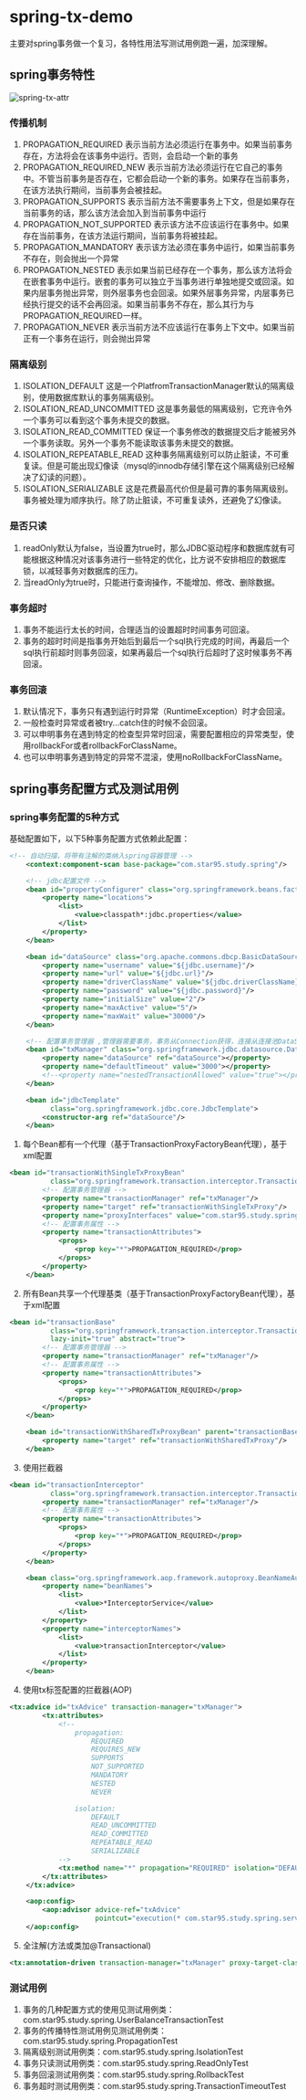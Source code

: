 # spring-tx-demo
主要对spring事务做一个复习，各特性用法写测试用例跑一遍，加深理解。
## spring事务特性
![spring-tx-attr](./images/spring-tx-attr.png)

### 传播机制
1. PROPAGATION_REQUIRED
  表示当前方法必须运行在事务中。如果当前事务存在，方法将会在该事务中运行。否则，会启动一个新的事务
2. PROPAGATION_REQUIRED_NEW
  表示当前方法必须运行在它自己的事务中。不管当前事务是否存在，它都会启动一个新的事务。如果存在当前事务，在该方法执行期间，当前事务会被挂起。
3. PROPAGATION_SUPPORTS
  表示当前方法不需要事务上下文，但是如果存在当前事务的话，那么该方法会加入到当前事务中运行
4. PROPAGATION_NOT_SUPPORTED
  表示该方法不应该运行在事务中。如果存在当前事务，在该方法运行期间，当前事务将被挂起。
5. PROPAGATION_MANDATORY
  表示该方法必须在事务中运行，如果当前事务不存在，则会抛出一个异常
6. PROPAGATION_NESTED
  表示如果当前已经存在一个事务，那么该方法将会在嵌套事务中运行。嵌套的事务可以独立于当事务进行单独地提交或回滚。如果内层事务抛出异常，则外层事务也会回滚。如果外层事务异常，内层事务已经执行提交的话不会再回滚。如果当前事务不存在，那么其行为与PROPAGATION_REQUIRED一样。
7. PROPAGATION_NEVER
  表示当前方法不应该运行在事务上下文中。如果当前正有一个事务在运行，则会抛出异常

### 隔离级别
1. ISOLATION_DEFAULT
这是一个PlatfromTransactionManager默认的隔离级别，使用数据库默认的事务隔离级别。
2. ISOLATION_READ_UNCOMMITTED
这是事务最低的隔离级别，它充许令外一个事务可以看到这个事务未提交的数据。
3. ISOLATION_READ_COMMITTED
保证一个事务修改的数据提交后才能被另外一个事务读取。另外一个事务不能读取该事务未提交的数据。
4. ISOLATION_REPEATABLE_READ
这种事务隔离级别可以防止脏读，不可重复读。但是可能出现幻像读（mysql的innodb存储引擎在这个隔离级别已经解决了幻读的问题）。
5. ISOLATION_SERIALIZABLE
这是花费最高代价但是最可靠的事务隔离级别。事务被处理为顺序执行。除了防止脏读，不可重复读外，还避免了幻像读。
### 是否只读
1. readOnly默认为false，当设置为true时，那么JDBC驱动程序和数据库就有可能根据这种情况对该事务进行一些特定的优化，比方说不安排相应的数据库锁，以减轻事务对数据库的压力。
2. 当readOnly为true时，只能进行查询操作，不能增加、修改、删除数据。

### 事务超时
1. 事务不能运行太长的时间，合理适当的设置超时时间事务可回滚。
2. 事务的超时时间是指事务开始后到最后一个sql执行完成的时间，再最后一个sql执行前超时则事务回滚，如果再最后一个sql执行后超时了这时候事务不再回滚。
### 事务回滚
1. 默认情况下，事务只有遇到运行时异常（RuntimeException）时才会回滚。
2. 一般检查时异常或者被try...catch住的时候不会回滚。
3. 可以申明事务在遇到特定的检查型异常时回滚，需要配置相应的异常类型，使用rollbackFor或者rollbackForClassName。
4. 也可以申明事务遇到特定的异常不混滚，使用noRollbackForClassName。

## spring事务配置方式及测试用例
### spring事务配置的5种方式
基础配置如下，以下5种事务配置方式依赖此配置：
```xml
<!-- 自动扫描，将带有注解的类纳入spring容器管理 -->
    <context:component-scan base-package="com.star95.study.spring"/>

    <!-- jdbc配置文件 -->
    <bean id="propertyConfigurer" class="org.springframework.beans.factory.config.PropertyPlaceholderConfigurer">
        <property name="locations">
            <list>
                <value>classpath*:jdbc.properties</value>
            </list>
        </property>
    </bean>

    <bean id="dataSource" class="org.apache.commons.dbcp.BasicDataSource">
        <property name="username" value="${jdbc.username}"/>
        <property name="url" value="${jdbc.url}"/>
        <property name="driverClassName" value="${jdbc.driverClassName}"/>
        <property name="password" value="${jdbc.password}"/>
        <property name="initialSize" value="2"/>
        <property name="maxActive" value="5"/>
        <property name="maxWait" value="30000"/>
    </bean>

    <!-- 配置事务管理器 ,管理器需要事务，事务从Connection获得，连接从连接池DataSource获得 -->
    <bean id="txManager" class="org.springframework.jdbc.datasource.DataSourceTransactionManager">
        <property name="dataSource" ref="dataSource"></property>
        <property name="defaultTimeout" value="3000"></property>
        <!--<property name="nestedTransactionAllowed" value="true"></property>-->
    </bean>

    <bean id="jdbcTemplate"
          class="org.springframework.jdbc.core.JdbcTemplate">
        <constructor-arg ref="dataSource"/>
    </bean>
```
1. 每个Bean都有一个代理（基于TransactionProxyFactoryBean代理），基于xml配置
```xml
<bean id="transactionWithSingleTxProxyBean"
          class="org.springframework.transaction.interceptor.TransactionProxyFactoryBean">
        <!-- 配置事务管理器 -->
        <property name="transactionManager" ref="txManager"/>
        <property name="target" ref="transactionWithSingleTxProxy"/>
        <property name="proxyInterfaces" value="com.star95.study.spring.service.UserBalanceService"/>
        <!-- 配置事务属性 -->
        <property name="transactionAttributes">
            <props>
                <prop key="*">PROPAGATION_REQUIRED</prop>
            </props>
        </property>
    </bean>
```

2. 所有Bean共享一个代理基类（基于TransactionProxyFactoryBean代理），基于xml配置
```xml
<bean id="transactionBase"
          class="org.springframework.transaction.interceptor.TransactionProxyFactoryBean"
          lazy-init="true" abstract="true">
        <!-- 配置事务管理器 -->
        <property name="transactionManager" ref="txManager"/>
        <!-- 配置事务属性 -->
        <property name="transactionAttributes">
            <props>
                <prop key="*">PROPAGATION_REQUIRED</prop>
            </props>
        </property>
    </bean>

    <bean id="transactionWithSharedTxProxyBean" parent="transactionBase">
        <property name="target" ref="transactionWithSharedTxProxy"/>
    </bean>
```
3. 使用拦截器
```xml
<bean id="transactionInterceptor"
          class="org.springframework.transaction.interceptor.TransactionInterceptor">
        <property name="transactionManager" ref="txManager"/>
        <!-- 配置事务属性 -->
        <property name="transactionAttributes">
            <props>
                <prop key="*">PROPAGATION_REQUIRED</prop>
            </props>
        </property>
    </bean>

    <bean class="org.springframework.aop.framework.autoproxy.BeanNameAutoProxyCreator">
        <property name="beanNames">
            <list>
                <value>*InterceptorService</value>
            </list>
        </property>
        <property name="interceptorNames">
            <list>
                <value>transactionInterceptor</value>
            </list>
        </property>
    </bean>
```
4. 使用tx标签配置的拦截器(AOP)
```xml
<tx:advice id="txAdvice" transaction-manager="txManager">
        <tx:attributes>
            <!--
                propagation:
                    REQUIRED
                    REQUIRES_NEW
                    SUPPORTS
                    NOT_SUPPORTED
                    MANDATORY
                    NESTED
                    NEVER

                isolation:
                    DEFAULT
                    READ_UNCOMMITTED
                    READ_COMMITTED
                    REPEATABLE_READ
                    SERIALIZABLE
            -->
            <tx:method name="*" propagation="REQUIRED" isolation="DEFAULT"/>
        </tx:attributes>
    </tx:advice>

    <aop:config>
        <aop:advisor advice-ref="txAdvice"
                     pointcut="execution(* com.star95.study.spring.service.impl.TransactionWithAopImpl.*(..))"/>
    </aop:config>
```
5. 全注解(方法或类加@Transactional)
```xml
<tx:annotation-driven transaction-manager="txManager" proxy-target-class="true"/>
```

### 测试用例
1. 事务的几种配置方式的使用见测试用例类：com.star95.study.spring.UserBalanceTransactionTest
2. 事务的传播特性测试用例见测试用例类：com.star95.study.spring.PropagationTest
3. 隔离级别测试用例类：com.star95.study.spring.IsolationTest
4. 事务只读测试用例类：com.star95.study.spring.ReadOnlyTest
5. 事务回滚测试用例类：com.star95.study.spring.RollbackTest
6. 事务超时测试用例类：com.star95.study.spring.TransactionTimeoutTest

